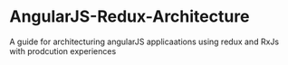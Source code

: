 # AngularJS-Redux-Architecture
A guide for architecturing angularJS applicaations using redux and RxJs with prodcution experiences 
